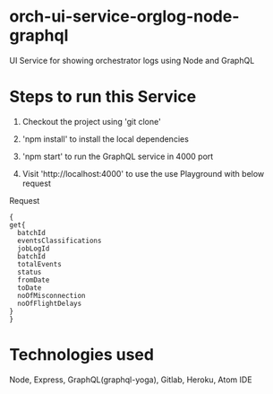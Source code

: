 # orch-ui-service-orglog-node-graphql
UI Service for showing orchestrator logs using Node and GraphQL

# Steps to run this Service

1. Checkout the project using 'git clone'

2. 'npm install' to install the local dependencies

3. 'npm start' to run the GraphQL service in 4000 port

4. Visit 'http://localhost:4000' to use the use Playground with below request

Request
```
{
get{
  batchId
  eventsClassifications
  jobLogId
  batchId
  totalEvents
  status
  fromDate
  toDate
  noOfMisconnection
  noOfFlightDelays
}
}
```

# Technologies used
Node, Express, GraphQL(graphql-yoga), Gitlab, Heroku, Atom IDE
